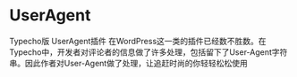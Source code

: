UserAgent
=========

Typecho版 UserAgent插件
在WordPress这一类的插件已经数不胜数。在Typecho中，开发者对评论者的信息做了许多处理，包括留下了User-Agent字符串。因此作者对User-Agent做了处理，让追赶时尚的你轻轻松松使用

